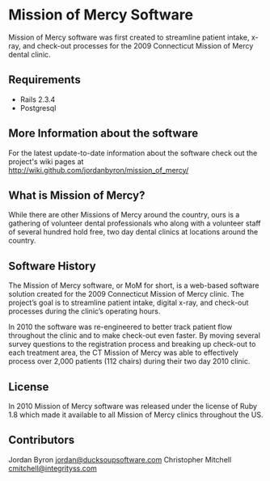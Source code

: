 Mission of Mercy Software
=========================

Mission of Mercy software was first created to streamline patient intake, x-ray, and check-out processes for the 2009 Connecticut Mission of Mercy dental clinic.

## Requirements

- Rails 2.3.4
- Postgresql

## More Information about the software

For the latest update-to-date information about the software check out the project's wiki pages at http://wiki.github.com/jordanbyron/mission_of_mercy/

## What is Mission of Mercy?

While there are other Missions of Mercy around the country, ours is a gathering of volunteer dental professionals who along with a volunteer staff of several hundred hold free, two day dental clinics at locations around the country. 

## Software History

The Mission of Mercy software, or MoM for short, is a web-based software solution created for the 2009 Connecticut Mission of Mercy clinic. The project’s goal is to streamline patient intake, digital x-ray, and check-out processes during the clinic’s operating hours.

In 2010 the software was re-engineered to better track patient flow throughout the clinic and to make check-out even faster. By moving several survey questions to the registration process and breaking up check-out to each treatment area, the CT Mission of Mercy was able to effectively process over 2,000 patients (112 chairs) during their two day 2010 clinic.

## License

In 2010 Mission of Mercy software was released under the license of Ruby 1.8 which made it available to all Mission of Mercy clinics throughout the US.

## Contributors

Jordan Byron <jordan@ducksoupsoftware.com>
Christopher Mitchell <cmitchell@integrityss.com>
